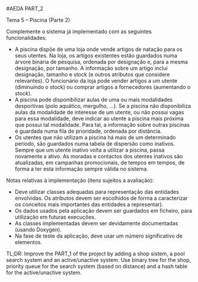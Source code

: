 #AEDA PART_2

Tema 5 – Piscina (Parte 2)

Complemente o sistema já implementado com as seguintes funcionalidades:

* A piscina dispõe de uma loja onde vende artigos de natação para os seus utentes. Na loja, os artigos existentes estão guardados numa árvore binária de pesquisa, ordenada por designação e, para a mesma designação, por tamanho. A informação sobre um artigo inclui designação, tamanho e stock (e outros atributos que considere relevantes). O funcionário da loja pode vender artigos a um utente (diminuindo o stock) ou comprar artigos a fornecedores (aumentando o stock).
* A piscina pode disponibilizar aulas de uma ou mais modalidades desportivas (polo aquático, mergulho, …). Se a piscina não disponibiliza aulas da modalidade de interesse de um utente, ou não possui vagas para essa modalidade, deve indicar ao utente a piscina mais próxima que possui tal modalidade. Para tal, a informação sobre outras piscinas é guardada numa fila de prioridade, ordenada por distância.
* Os utentes que não utilizam a piscina há mais de um determinado período, são guardados numa tabela de dispersão como inativos. Sempre que um utente inativo volta a utilizar a piscina, passa novamente a ativo. As moradas e contactos dos utentes inativos são atualizadas, em campanhas promocionais, de tempos em tempos, de forma a ter esta informação sempre válida no sistema.

Notas relativas à implementação (itens sujeitos a avaliação):

* Deve utilizar classes adequadas para representação das entidades envolvidas. Os atributos devem ser escolhidos de forma a caracterizar os conceitos mais importantes das entidades a representar).
* Os dados usados pela aplicação devem ser guardados em ficheiro, para utilização em futuras execuções.
* As classes implementadas devem ser devidamente documentadas (usando Doxygen).
* Na fase de teste da aplicação, deve usar um número significativo de elementos.

TL;DR: Improve the PART_1 of the project by adding a shop sistem, a pool search system and an active/unactive system. Use binary tree for the shop, priority queue for the search system (based on distance) and a hash table for the active/unactive system.
